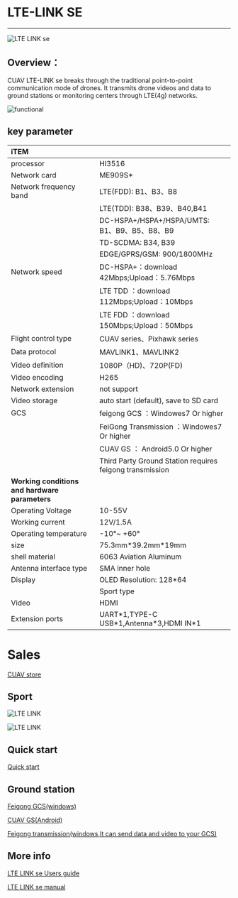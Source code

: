 # LTE-LINK SE
-------------
![LTE LINK se](../assets/lte-link-se.png)

## Overview：

CUAV LTE-LINK se breaks through the traditional point-to-point communication mode of drones. It transmits drone videos and data to ground stations or monitoring centers through LTE(4g) networks.

![functional](../assets/functional.jpg)

## key parameter

|   **iTEM** ||
| :--- | :--- |
| processor| HI3516|
|Network card |ME909S*|
| Network frequency band| LTE\(FDD\): B1、B3、B8 |
|| LTE\(TDD\): B38、B39、B40,B41 |
|| DC-HSPA+/HSPA+/HSPA/UMTS: B1、B9、B5、B8、B9 |
|| TD-SCDMA: B34, B39 |
||EDGE/GPRS/GSM: 900/1800MHz |
| Network speed| DC-HSPA+：download 42Mbps;Upload：5.76Mbps |
|| LTE TDD ：download 112Mbps;Upload：10Mbps |
|| LTE FDD ：download 150Mbps;Upload：50Mbps |
| Flight control type| CUAV series、Pixhawk series |
| Data protocol | MAVLINK1、MAVLINK2 |
| Video definition| 1080P（HD)、720P(FD) |
| Video encoding | H265 |
| Network extension| not support |
| Video storage | auto start (default), save to SD card|
| GCS | feigong GCS ：Windowes7 Or higher|
||FeiGong Transmission ：Windowes7 Or higher |
|| CUAV GS ： Android5.0 Or higher|
|| Third Party Ground Station requires  feigong transmission |
|**Working conditions and hardware parameters** |
| Operating Voltage | 10-55V |
| Working current| 12V/1.5A  |
| Operating temperature | -10°~ +60° |
| size | 75.3mm\*39.2mm\*19mm |
| shell material | 6063 Aviation Aluminum |
| Antenna interface type | SMA inner hole |
| Display| OLED  Resolution: 128\*64|
|  | Sport type |
| Video| HDMI|
| Extension ports | UART\*1,TYPE-C USB\*1,Antenna\*3,HDMI IN\*1|

# Sales

[CUAV store](https://store.cuav.net/index.php?id_product=100&rewrite=cuav-4g-lte-link-se-data-and-video-telemetry-&controller=product)

## Sport

![LTE LINK](../assets/lte-link-se/lte-link-se_sport.jpg)

![LTE LINK](../assets/lte-link-se/lte-link-se_sport2.jpg)

## Quick start

[Quick start](quick-start-lte-link.md)

## Ground station

[Feigong GCS(windows)](http://fw.cuav.net/apk/feigong_gcs.exe)

[CUAV GS(Android)](http://fw.cuav.net/apk/CUAV_GS.apk)

[Feigong transmission(windows,It can send data and video to your GCS)](http://fw.cuav.net/apk/FeiGongTransmission.exe)

## More info

[LTE LINK se Users guide](http://manual.cuav.net/lte-link-series/LTE-LINK-SE.pdf)

[LTE LINK se manual](http://www.cuav.net/article/MjAwMjAwMjA0MjIwMjIwWkRJWQ==)